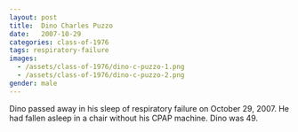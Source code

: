 ```yaml
---
layout: post
title:  Dino Charles Puzzo
date:   2007-10-29
categories: class-of-1976
tags: respiratory-failure
images:
  - /assets/class-of-1976/dino-c-puzzo-1.png
  - /assets/class-of-1976/dino-c-puzzo-2.png
gender: male
---
```

Dino passed away in his sleep of respiratory failure on October 29, 2007. He had fallen asleep in a chair without his CPAP machine. Dino was 49.
